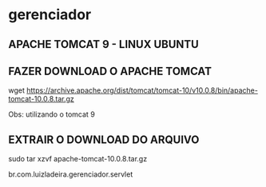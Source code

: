 # gerenciador

## APACHE TOMCAT 9 - LINUX UBUNTU

## FAZER DOWNLOAD O APACHE TOMCAT 

wget https://archive.apache.org/dist/tomcat/tomcat-10/v10.0.8/bin/apache-tomcat-10.0.8.tar.gz

Obs: utilizando o tomcat 9

## EXTRAIR O DOWNLOAD DO ARQUIVO

sudo tar xzvf apache-tomcat-10.0.8.tar.gz

br.com.luizladeira.gerenciador.servlet
